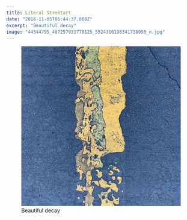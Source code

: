 ```yaml
---
title: Literal Streetart
date: "2018-11-05T05:44:37.000Z"
excerpt: "Beautiful decay"
image: "44544795_487257931778125_5524316198341738956_n.jpg"
---
```


<figure class="mw408">
<img src="44544795_487257931778125_5524316198341738956_n.jpg"
     alt="literal streetart" /><br />
<figcaption>
  Beautiful decay
</figcaption>
</figure>
